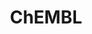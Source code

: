 ---
layout: default
bigquery: https://console.cloud.google.com/bigquery?p=patents-public-data&d=ebi_chembl&page=dataset
citation: '"The ChEMBL database in 2017." Anna Gaulton, Anne Hersey, Michał Nowotka,
  A Patrícia Bento, Jon Chambers, David Mendez, Prudence Mutowo, Francis Atkinson,
  Louisa J Bellis, Elena Cibrián-Uhalte, Mark Davies, Nathan Dedman, Anneli Karlsson,
  María Paula Magariños, John P Overington, George Papadatos, Ines Smit, Andrew R
  Leach Nucleic acids Research (2017) 45 (Database Issue), D945-D954'
contributors: European Bioinformatics Institute
cost: None
description: ChEMBL Data is a manually curated database of small molecules used in
  drug discovery, including information about existing patented drugs.
documentation: 'schema: https://www.ebi.ac.uk/chembl/db_schema


  '
last_edit: 04/08/2022, 14:24:12
location: https://console.cloud.google.com/marketplace/product/google_patents_public_datasets/chembl
maintained_by: EMBL-EBI, an outstation of European Molecular Biology Laboratory
related_publications: '

  ChEMBL: towards direct deposition of bioassay data.


  Mendez D, Gaulton A, Bento AP, Chambers J, De Veij M, Félix E, Magariños MP, Mosquera
  JF, Mutowo P, Nowotka M, Gordillo-Marañón M, Hunter F, Junco L, Mugumbate G, Rodriguez-Lopez
  M, Atkinson F, Bosc N, Radoux CJ, Segura-Cabrera A, Hersey A, Leach AR.


  — Nucleic Acids Res. 2019; 47(D1):D930-D940. doi: 10.1093/nar/gky1075

  '
schema_fields:
- black_box_warning
- units
- drug_substance_flag
- normal_range_max
- accession
- dosage_form
- clo_id
- updated_by
- active_ingredient
- caloha_id
- bei
- warning_type
- site_residues
- bto_id
- mc_target_name
- helm_notation
- sei
- homologue
- parent_id
- met_comment
- aromatic_rings
- polymer_flag
- standard_flag
- domain_name
- cell_name
- text_value
- standard_type
- organism
- molsyn_id
- level4_description
- usan_stem_id
- prod_pat_id
- upper_value
- publication_number
- level4
- component_id
- protein_class_id
- oc_id
- class_level
- full_mwt
- ref_id
- journal
- bao_endpoint
- qed_weighted
- mol_frac_id
- published_units
- mc_organism
- level2
- ddd_id
- mechanism_of_action
- path
- applicant_full_name
- cell_source_organism
- prodrug
- assay_id
- molregno
- company
- mol_irac_id
- confidence_score
- l3
- authors
- cell_id
- natural_product
- hbd
- uo_units
- binding_site_comment
- potential_duplicate
- go_id
- l2
- standard_upper_value
- short_name
- as_id
- assay_test_type
- description
- active_molregno
- activity_comment
- withdrawn_reason
- standard_inchi_key
- l5
- site_id
- mw_freebase
- stat
- last_page
- major_class
- set_name
- frac_class_id
- innovator_company
- alert_set_id
- target_mapping
- src_short_name
- protein_class_synonym
- selectivity_comment
- assay_desc
- oral
- full_molformula
- entity_id
- assay_tax_id
- sequence_md5sum
- volume
- pref_name
- lle
- enzyme_tid
- first_approval
- relationship_desc
- qudt_units
- chembl_id
- num_alerts
- level2_description
- who_extra
- cell_source_tax_id
- trade_name
- molecule_type
- level3
- metabolite_record_id
- type
- source
- level5
- label
- cidx
- country
- chirality
- parameter_type
- parent_molregno
- pchembl_value
- ridx
- ad_type
- cx_logd
- psa
- heavy_atoms
- cell_ontology_id
- pathway_id
- irac_class_id
- data_validity_comment
- assay_strain
- acd_logp
- ass_cls_map_id
- title
- stem_class
- aidx
- ingredient
- drugind_id
- ddd_value
- doi
- aspect
- curation_comment
- compound_name
- disease_efficacy
- product_id
- end_position
- l4
- synonyms
- protein_class_desc
- creation_date
- doc_id
- assay_tissue
- efo_id
- target_type
- cell_source_tissue
- indref_id
- availability_type
- l6
- usan_stem
- smid
- bao_id
- orig_description
- usan_year
- uberon_id
- usan_stem_definition
- ref_type
- issue
- cl_lincs_id
- structure_type
- drug_product_flag
- normal_range_min
- published_type
- result_flag
- value
- res_stem_id
- molecular_species
- previous_company
- job_id
- assay_cell_type
- relation
- standard_value
- acd_most_apka
- ddd_admr
- ap_id
- first_page
- last_active
- alogp
- mw_monoisotopic
- research_stem
- alert_id
- component_type
- hba_lipinski
- ref_url
- predbind_id
- tissue_id
- patent_id
- mechanism_comment
- src_id
- protclasssyn_id
- comp_class_id
- level1_description
- approval_date
- std_act_id
- ddd_comment
- warning_year
- db_source
- met_id
- max_phase
- smarts
- actsm_id
- doc_type
- record_id
- le
- class_type
- annotation
- assay_organism
- l1
- src_description
- tax_id
- standard_inchi
- cell_description
- assay_type
- l7
- cx_most_bpka
- assay_class_id
- num_ro5_violations
- irac_code
- stem
- subgroup
- entity_type
- chebi_par_id
- dosed_ingredient
- mc_tax_id
- prediction_method
- co_stem_id
- warning_description
- warning_class
- species_group_flag
- withdrawn_flag
- first_in_class
- alert_name
- relationship
- confidence
- version
- component_synonym
- src_assay_id
- mesh_heading
- tbl
- level1
- inorganic_flag
- rtb
- therapeutic_flag
- acd_most_bpka
- canonical_smiles
- topical
- status
- efo_term
- rgid
- cpd_str_alert_id
- substrate_record_id
- syn_type
- domain_id
- bao_format
- pathway_key
- who_name
- cellosaurus_id
- start_position
- downgraded
- domain_description
- acd_logd
- biocomp_id
- standard_relation
- hbd_lipinski
- hrac_class_id
- indication_class
- level3_description
- parent_type
- usan_substem
- metref_id
- molecular_mechanism
- domain_type
- action_type
- comp_go_id
- withdrawn_class
- source_domain_id
- frac_code
- assay_subcellular_fraction
- withdrawn_year
- atc_code
- comments
- patent_expire_date
- log_id
- hrac_code
- met_conversion
- mutation
- mc_target_type
- mecref_id
- withdrawn_country
- variant_id
- tid_fixed
- definition
- molfile
- abstract
- warnref_id
- warning_country
- targrel_id
- related_tid
- mc_target_accession
- warning_id
- mesh_id
- parameter_value
- relationship_type
- compd_id
- num_lipinski_ro5_violations
- enzyme_name
- patent_use_code
- patent_no
- route
- published_value
- site_name
- standard_text_value
- src_compound_id
- activity_count
- toid
- parent_go_id
- strength
- ddd_units
- nda_type
- compound_key
- priority
- tid
- assay_source
- submission_date
- idx
- name
- assay_param_id
- target_desc
- formulation_id
- parenteral
- targcomp_id
- mec_id
- updated_on
- direct_interaction
- sitecomp_id
- published_relation
- ro3_pass
- mol_hrac_id
- cx_logp
- sequence
- year
- pubmed_id
- l8
- hba
- activity_id
- compsyn_id
- isoform
- cx_most_apka
- drug_record_id
- mol_atc_id
- db_version
- delist_flag
- assay_category
- max_phase_for_ind
- standard_units
- curated_by
shortname: chembl
tags:
- biotechnology
- health
- chemical
- bioinformatics
- medical
terms_of_use: CC BY-SA 3.0
title: ChEMBL
uuid: e232a192-965c-4ec9-904c-155b6dfe56c5
---